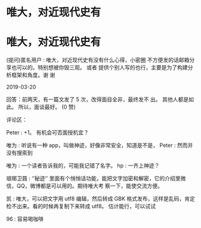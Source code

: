 # 唯大，对近现代史有

# 唯大，对近现代史有

(提问)匿名用户 : 唯大，对近现代史有没有什么心得，小密圈 不方便发的话邮箱分享也可以的。特别想被你毁三观。 或者 提供个别人写的也行，主要是为了构建分析框架和角度。谢 谢

2019-03-20

回答：前两天，有一篇文发了 5 次，改得面目全非，最终发不 出。 其他人都是如此。 所以，面谈最好。 (0 赞)

评论区：

Peter : +1。 有机会可否面授机宜？

唯为 : 听说有一种 app，叫做神迹，好像非常安全，知道是不是， Peter : 然而并没有搜索到

唯为 : 一个读者告诉我的，可能我记错了名字。 hp : 一齐上神迹？

琅琊卫聂 : ‘’秘迹‘’ 里面有个悄悄话功能，能把文字加密和解密，它的介绍里微信，QQ，微博都是可以用的。期待唯大考 察一下，能使交流方便。

凯 : 唯大，可以把文字用 utf8 编辑，然后转成 GBK 格式发布，这样是乱码，肯定检不出来。看的时候再复制下来转成 utf8。 估计能行，可以试试

96 : 容易喝咖啡